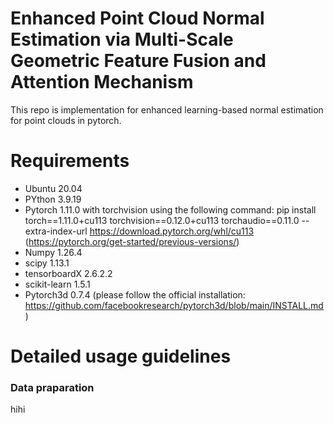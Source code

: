 # Enhanced Point Cloud Normal Estimation via Multi-Scale Geometric Feature Fusion and Attention Mechanism

This repo is implementation for enhanced learning-based normal estimation for point clouds in pytorch.

# Requirements
- Ubuntu 20.04
- PYthon 3.9.19
- Pytorch 1.11.0 with torchvision using the following command: pip install torch==1.11.0+cu113 torchvision==0.12.0+cu113 torchaudio==0.11.0 --extra-index-url https://download.pytorch.org/whl/cu113 (https://pytorch.org/get-started/previous-versions/)
- Numpy 1.26.4
- scipy 1.13.1
- tensorboardX 2.6.2.2
- scikit-learn 1.5.1
- Pytorch3d 0.7.4 (please follow the official installation: https://github.com/facebookresearch/pytorch3d/blob/main/INSTALL.md)

# Detailed usage guidelines

### Data praparation

hihi
